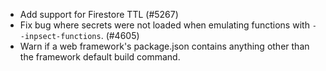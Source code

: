 - Add support for Firestore TTL (#5267)
- Fix bug where secrets were not loaded when emulating functions with `--inpsect-functions`. (#4605)
- Warn if a web framework's package.json contains anything other than the framework default build command.
